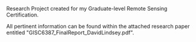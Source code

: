 Research Project created for my Graduate-level Remote Sensing Certification.

All pertinent information can be found within the attached research paper entitled "GISC6387_FinalReport_DavidLindsey.pdf".
